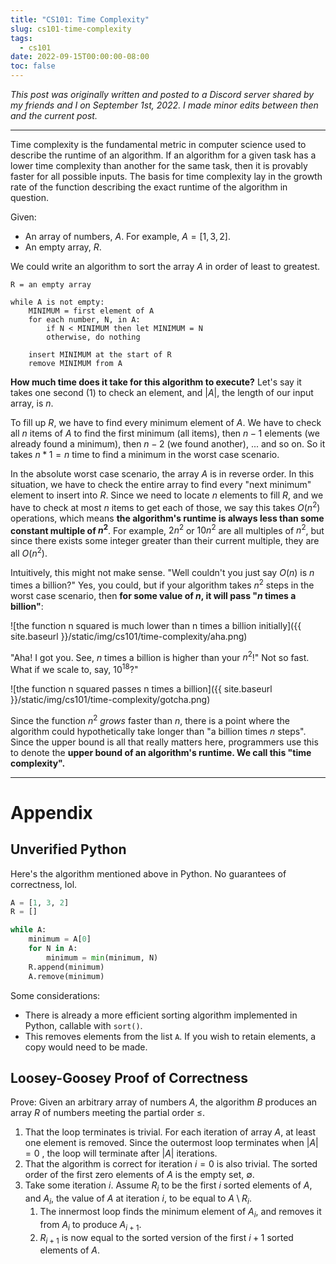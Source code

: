 ```yaml
---
title: "CS101: Time Complexity"
slug: cs101-time-complexity
tags:
  - cs101
date: 2022-09-15T00:00:00-08:00
toc: false
---
```


*This post was originally written and posted to a Discord server shared by my friends and I on September 1st, 2022. I made minor edits between then and the current post.*

***

Time complexity is the fundamental metric in computer science used to describe the runtime of an algorithm. If an algorithm for a given task has a lower time complexity than another for the same task, then it is provably faster for all possible inputs. The basis for time complexity lay in the growth rate of the function describing the exact runtime of the algorithm in question.

Given:

* An array of numbers, $A$. For example, $A = [ 1, 3, 2 ]$.
* An empty array, $R$.

We could write an algorithm to sort the array $A$ in order of least to greatest.

```
R = an empty array

while A is not empty:
	MINIMUM = first element of A
	for each number, N, in A:
		if N < MINIMUM then let MINIMUM = N
		otherwise, do nothing

	insert MINIMUM at the start of R
	remove MINIMUM from A
```

**How much time does it take for this algorithm to execute?** Let's say it takes one second ($1$) to check an element, and $|A|$, the length of our input array, is $n$.

To fill up $R$, we have to find every minimum element of $A$. We have to check all $n$ items of $A$ to find the first minimum (all items), then $n-1$ elements (we already found a minimum), then $n-2$ (we found another), ... and so on. So it takes $n * 1 = n$ time to find a minimum in the worst case scenario.

In the absolute worst case scenario, the array $A$ is in reverse order. In this situation, we have to check the entire array to find every "next minimum" element to insert into $R$. Since we need to locate $n$ elements to fill $R$, and we have to check at most $n$ items to get each of those, we say this takes $O(n^2)$ operations, which means __the algorithm's runtime is always less than some constant multiple of $n^2$__. For example, $2n^2$ or $10n^2$ are all multiples of $n^2$, but since there exists some integer greater than their current multiple, they are all $O(n^2)$.

Intuitively, this might not make sense. "Well couldn't you just say $O(n)$ is $n$ times a billion?" Yes, you could, but if your algorithm takes $n^2$ steps in the worst case scenario, then **for some value of $n$, it will pass "$n$ times a billion"**:

![the function n squared is much lower than n times a billion initially]({{ site.baseurl }}/static/img/cs101/time-complexity/aha.png)

"Aha! I got you. See, $n$ times a billion is higher than your $n^2$!" Not so fast. What if we scale to, say, $10^{18}$?"

![the function n squared passes n times a billion]({{ site.baseurl }}/static/img/cs101/time-complexity/gotcha.png)

Since the function $n^2$ *grows* faster than $n$, there is a point where the algorithm could hypothetically take longer than "a billion times $n$ steps". Since the upper bound is all that really matters here, programmers use this to denote the __upper bound of an algorithm's runtime. We call this "time complexity".__

***

# Appendix

## Unverified Python

Here's the algorithm mentioned above in Python. No guarantees of correctness, lol.

```python
A = [1, 3, 2]
R = []

while A:
	minimum = A[0]
	for N in A:
		minimum = min(minimum, N)
	R.append(minimum)
	A.remove(minimum)
```

Some considerations:

* There is already a more efficient sorting algorithm implemented in Python, callable with `sort()`.
* This removes elements from the list `A`. If you wish to retain elements, a copy would need to be made.

## Loosey-Goosey Proof of Correctness

Prove: Given an arbitrary array of numbers $A$, the algorithm $B$ produces an array $R$ of numbers meeting the partial order $\leq$.

1. That the loop terminates is trivial. For each iteration of array $A$, at least one element is removed. Since the outermost loop terminates when $|A| = 0$ , the loop will terminate after $|A|$ iterations.
2. That the algorithm is correct for iteration $i =0$ is also trivial. The sorted order of the first zero elements of $A$ is the empty set, $\emptyset$.
3. Take some iteration $i$. Assume $R_i$ to be the first $i$ sorted elements of $A$, and $A_i$, the value of $A$ at iteration $i$, to be equal to $A \setminus R_i$.
	1. The innermost loop finds the minimum element of $A_i$, and removes it from $A_i$ to produce $A_{i+1}$.
	2. $R_{i+1}$ is now equal to the sorted version of the first $i+1$ sorted elements of $A$.

<link rel="stylesheet" href="https://cdnjs.cloudflare.com/ajax/libs/KaTeX/0.5.1/katex.min.css">
